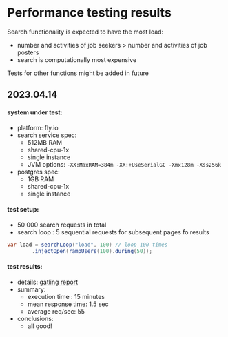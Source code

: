 # Performance testing results

Search functionality is expected to have the most load:
- number and activities of job seekers > number and activities of job posters
- search is computationally most expensive

Tests for other functions might be added in future

## 2023.04.14

#### system under test:
- platform: fly.io
- search service spec:
    - 512MB RAM
    - shared-cpu-1x
    - single instance
    - JVM options: `-XX:MaxRAM=384m -XX:+UseSerialGC -Xmx128m -Xss256k`
- postgres spec:
    - 1GB RAM
    - shared-cpu-1x
    - single instance

#### test setup:
- 50 000 search requests in total
- search loop : 5 sequential requests for subsequent pages fo results
``` java
var load = searchLoop("load", 100) // loop 100 times
        .injectOpen(rampUsers(100).during(50));
```

#### test results:

- details: [gatling report](gatling/2023.04.15-searchload-fly)
- summary:
    - execution time : 15 minutes
    - mean response time: 1.5 sec
    - average req/sec: 55
- conclusions:
    - all good!